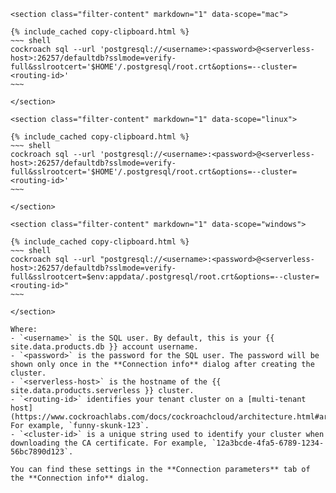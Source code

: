     <section class="filter-content" markdown="1" data-scope="mac">

    {% include_cached copy-clipboard.html %}
    ~~~ shell
    cockroach sql --url 'postgresql://<username>:<password>@<serverless-host>:26257/defaultdb?sslmode=verify-full&sslrootcert='$HOME'/.postgresql/root.crt&options=--cluster=<routing-id>'
    ~~~

    </section>

    <section class="filter-content" markdown="1" data-scope="linux">

    {% include_cached copy-clipboard.html %}
    ~~~ shell
    cockroach sql --url 'postgresql://<username>:<password>@<serverless-host>:26257/defaultdb?sslmode=verify-full&sslrootcert='$HOME'/.postgresql/root.crt&options=--cluster=<routing-id>'
    ~~~

    </section>

    <section class="filter-content" markdown="1" data-scope="windows">

    {% include_cached copy-clipboard.html %}
    ~~~ shell
    cockroach sql --url "postgresql://<username>:<password>@<serverless-host>:26257/defaultdb?sslmode=verify-full&sslrootcert=$env:appdata/.postgresql/root.crt&options=--cluster=<routing-id>"
    ~~~

    </section>

    Where:
    - `<username>` is the SQL user. By default, this is your {{ site.data.products.db }} account username.
    - `<password>` is the password for the SQL user. The password will be shown only once in the **Connection info** dialog after creating the cluster.
    - `<serverless-host>` is the hostname of the {{ site.data.products.serverless }} cluster.
    - `<routing-id>` identifies your tenant cluster on a [multi-tenant host](https://www.cockroachlabs.com/docs/cockroachcloud/architecture.html#architecture). For example, `funny-skunk-123`.
    - `<cluster-id>` is a unique string used to identify your cluster when downloading the CA certificate. For example, `12a3bcde-4fa5-6789-1234-56bc7890d123`.

    You can find these settings in the **Connection parameters** tab of the **Connection info** dialog.
